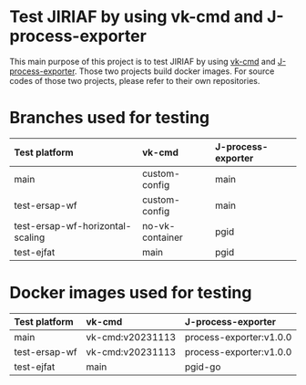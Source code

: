 # Test JIRIAF by using vk-cmd and J-process-exporter
This main purpose of this project is to test JIRIAF by using [vk-cmd](https://github.com/tsaie79/vk-cmd.git) and [J-process-exporter](https://github.com/tsaie79/J-proc-exporter.git). Those two projects build docker images. For source codes of those two projects, please refer to their own repositories.

# Branches used for testing

| Test platform                    | vk-cmd          | J-process-exporter |
| :------------------------------- | :-------------- | :----------------- |
| main                             | custom-config   | main               |
| test-ersap-wf                    | custom-config   | main               |
| test-ersap-wf-horizontal-scaling | no-vk-container | pgid               |
| test-ejfat | main | pgid               |




# Docker images used for testing
| Test platform                    | vk-cmd           | J-process-exporter      |
| :------------------------------- | :--------------- | :---------------------- |
| main                             | vk-cmd:v20231113 | process-exporter:v1.0.0 |
| test-ersap-wf                    | vk-cmd:v20231113 | process-exporter:v1.0.0 |
| test-ejfat | main | pgid-go               |
